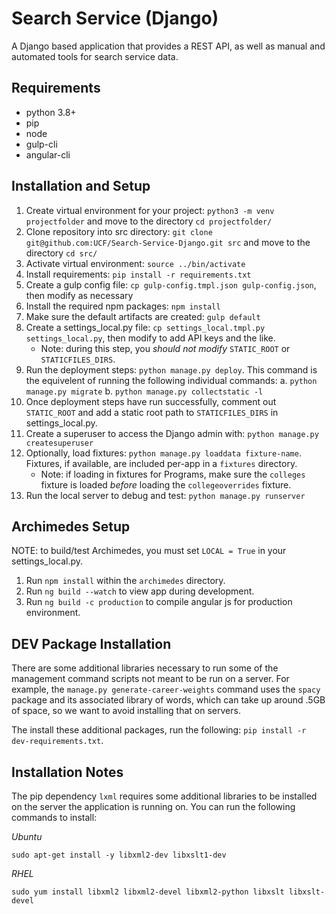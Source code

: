 # Search Service (Django)

A Django based application that provides a REST API, as well as manual and automated tools for search service data.

## Requirements
- python 3.8+
- pip
- node
- gulp-cli
- angular-cli

## Installation and Setup

1. Create virtual environment for your project: `python3 -m venv projectfolder` and move to the directory `cd projectfolder/`
2. Clone repository into src directory: `git clone git@github.com:UCF/Search-Service-Django.git src` and move to the directory `cd src/`
3. Activate virtual environment: `source ../bin/activate`
4. Install requirements: `pip install -r requirements.txt`
5. Create a gulp config file: `cp gulp-config.tmpl.json gulp-config.json`, then modify as necessary
6. Install the required npm packages: `npm install`
7. Make sure the default artifacts are created: `gulp default`
8. Create a settings_local.py file: `cp settings_local.tmpl.py settings_local.py`, then modify to add API keys and the like.
    - Note: during this step, you _should not modify_ `STATIC_ROOT` or `STATICFILES_DIRS`.
9. Run the deployment steps: `python manage.py deploy`. This command is the equivelent of running the following individual commands:
    a. `python manage.py migrate`
    b. `python manage.py collectstatic -l`
10. Once deployment steps have run successfully, comment out `STATIC_ROOT` and add a static root path to `STATICFILES_DIRS` in settings_local.py.
11. Create a superuser to access the Django admin with: `python manage.py createsuperuser`
12. Optionally, load fixtures: `python manage.py loaddata fixture-name`. Fixtures, if available, are included per-app in a `fixtures` directory.
    - Note: if loading in fixtures for Programs, make sure the `colleges` fixture is loaded _before_ loading the `collegeoverrides` fixture.
13. Run the local server to debug and test: `python manage.py runserver`

## Archimedes Setup

NOTE: to build/test Archimedes, you must set `LOCAL = True` in your settings_local.py.

1. Run `npm install` within the `archimedes` directory.
2. Run `ng build --watch` to view app during development.
3. Run `ng build -c production` to compile angular js for production environment.

## DEV Package Installation

There are some additional libraries necessary to run some of the management command scripts not meant to be run on a server. For example, the `manage.py generate-career-weights` command uses the `spacy` package and its associated library of words, which can take up around .5GB of space, so we want to avoid installing that on servers.

The install these additional packages, run the following: `pip install -r dev-requirements.txt`.

## Installation Notes
The pip dependency `lxml` requires some additional libraries to be installed on the server the application is running on. You can run the following commands to install:

*Ubuntu*
```
sudo apt-get install -y libxml2-dev libxslt1-dev
```


*RHEL*
```
sudo yum install libxml2 libxml2-devel libxml2-python libxslt libxslt-devel
```
